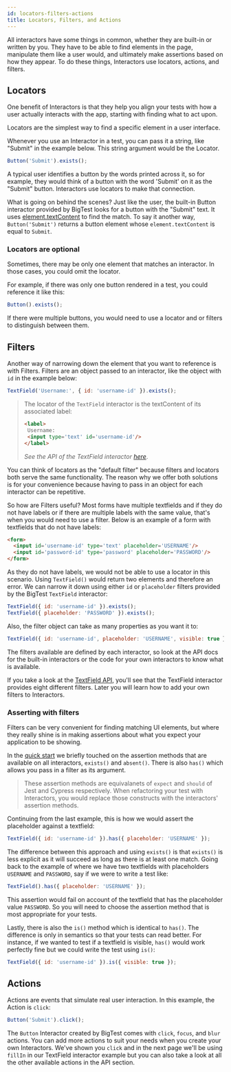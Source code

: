 ```yaml
---
id: locators-filters-actions
title: Locators, Filters, and Actions
---
```


All interactors have some things in common, whether they are built-in or written by you. They have to be able to find elements in the page, manipulate them like a user would, and ultimately make assertions based on how they appear. To do these things, Interactors use locators, actions, and filters.

## Locators

<!-- todo: talk about how we get a list and error if more than one -->

One benefit of Interactors is that they help you align your tests with how a user actually interacts with the app, starting with finding what to act upon.

Locators are the simplest way to find a specific element in a user interface.

Whenever you use an Interactor in a test, you can pass it a string, like "Submit" in the example below. This string argument would be the Locator.

```js
Button('Submit').exists();
```

A typical user identifies a button by the words printed across it, so for example, they would think of a button with the word 'Submit' on it as the "Submit" button. Interactors use locators to make that connection.

What is going on behind the scenes? Just like the user, the built-in Button interactor provided by BigTest looks for a button with the "Submit" text. It uses [element.textContent](/) to find the match. To say it another way, `Button('Submit')` returns a button element whose `element.textContent` is equal to `Submit`.

### Locators are optional

Sometimes, there may be only one element that matches an interactor. In those cases, you could omit the locator.

For example, if there was only one button rendered in a test, you could reference it like this:

```js
Button().exists();
```

If there were multiple buttons, you would need to use a locator and or filters to distinguish between them.

## Filters

Another way of narrowing down the element that you want to reference is with Filters. Filters are an object passed to an interactor, like the object with `id` in the example below:

```js
TextField('Username:', { id: 'username-id' }).exists();
```

> The locator of the `TextField` interactor is the textContent of its associated label:
> ```html
><label>
>  Username:
>  <input type='text' id='username-id'/>
></label>
> ```
> _See the API of the TextField interactor [here](/)_.

You can think of locators as the "default filter" because filters and locators both serve the same functionality. The reason why we offer both solutions is for your convenience because having to pass in an object for each interactor can be repetitive.

So how are Filters useful? Most forms have multiple textfields and if they do not have labels or if there are multiple labels with the same value, that's when you would need to use a filter. Below is an example of a form with textfields that do not have labels:
```html
<form>
  <input id='username-id' type='text' placeholder='USERNAME'/>
  <input id='password-id' type='password' placeholder='PASSWORD'/>
</form>
```

As they do not have labels, we would not be able to use a locator in this scenario. Using `TextField()` would return two elements and therefore an error. We can narrow it down using either `id` or `placeholder` filters provided by the BigTest `TextField` interactor:

```js
TextField({ id: 'username-id' }).exists();
TextField({ placeholder: 'PASSWORD' }).exists();
```

Also, the filter object can take as many properties as you want it to:

```js
TextField({ id: 'username-id', placeholder: 'USERNAME', visible: true }).exists();
```

The filters available are defined by each interactor, so look at the API docs for the built-in interactors or the code for your own interactors to know what is available.

If you take a look at the [TextField API](/), you'll see that the TextField interactor provides eight different filters. Later you will learn how to add your own filters to Interactors.

### Asserting with filters
Filters can be very convenient for finding matching UI elements, but where they really shine is in making assertions about what you expect your application to be showing.

In the [quick start](/docs/interactors/#making-test-assertions) we briefly touched on the assertion methods that are available on all interactors, `exists()` and `absent()`. There is also `has()` which allows you pass in a filter as its argument. 

> These assertion methods are equivalanets of `expect` and `should` of Jest and Cypress respectively. When refactoring your test with Interactors, you would replace those constructs with the interactors' assertion methods.

Continuing from the last example, this is how we would assert the placeholder against a textfield:

```js
TextField({ id: 'username-id' }).has({ placeholder: 'USERNAME' });
```

The difference between this approach and using `exists()` is that `exists()` is less explicit as it will succeed as long as there is at least one match. Going back to the example of where we have two textfields with placeholders `USERNAME` and `PASSWORD`, say if we were to write a test like:

```js
TextField().has({ placeholder: 'USERNAME' });
```

This assertion would fail on account of the textfield that has the placeholder value `PASSWORD`. So you will need to choose the assertion method that is most appropriate for your tests.

Lastly, there is also the `is()` method which is identical to `has()`. The difference is only in semantics so that your tests can read better. For instance, if we wanted to test if a textfield is visible, `has()` would work perfectly fine but we could write the test using `is()`:

```js
TextField({ id: 'username-id' }).is({ visible: true });
```

## Actions

Actions are events that simulate real user interaction. In this example, the Action is `click`:

```js
Button('Submit').click();
```

The `Button` Interactor created by BigTest comes with `click`, `focus`, and `blur` actions. You can add more actions to suit your needs when you create your own Interactors. We've shown you `click` and in the next page we'll be using `fillIn` in our TextField interactor example but you can also take a look at all the other available actions in the API section.
